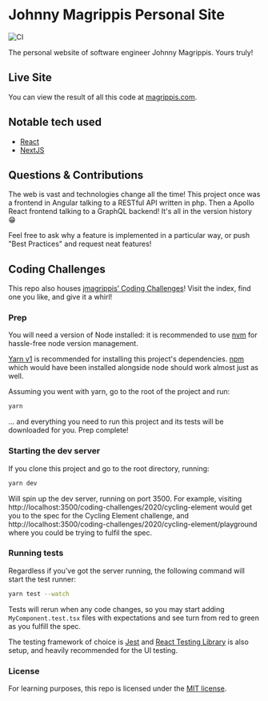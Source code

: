 # Johnny Magrippis Personal Site

![CI](https://github.com/jmagrippis/magrippis/workflows/CI/badge.svg)

The personal website of software engineer Johnny Magrippis. Yours truly!

## Live Site

You can view the result of all this code at
[magrippis.com](https://magrippis.com).

## Notable tech used

- [React]
- [NextJS]

[react]: https://facebook.github.io/react/ "It's kind of a big deal"
[nextjs]: https://nextjs.org/ 'Isomorphic React framework'

## Questions & Contributions

The web is vast and technologies change all the time! This project once was a
frontend in Angular talking to a RESTful API written in php. Then a Apollo React frontend talking to a GraphQL backend! It's all in the version history 😁

Feel free to ask why a feature is implemented in a particular way, or push "Best
Practices" and request neat features!

## Coding Challenges

This repo also houses [jmagrippis’ Coding Challenges]! Visit the index, find one you like, and give it a whirl!

[jmagrippis’ coding challenges]: https://magrippis/com/coding-challenges 'Yep, that is me again'

### Prep

You will need a version of Node installed: it is recommended to use [nvm] for hassle-free node version management.

[Yarn v1] is recommended for installing this project's dependencies. [npm] which would have been installed alongside node should work almost just as well.

Assuming you went with yarn, go to the root of the project and run:

```sh
yarn
```

... and everything you need to run this project and its tests will be downloaded for you. Prep complete!

[nvm]: https://github.com/nvm-sh/nvm 'bash script to manage multiple active node.js versions'
[yarn v1]: https://classic.yarnpkg.com/en/docs/install 'because they dropped the ball with v2'
[npm]: https://www.npmjs.com/ 'it once was THE javascript package manager'

### Starting the dev server

If you clone this project and go to the root directory, running:

```sh
yarn dev
```

Will spin up the dev server, running on port 3500. For example, visiting http://localhost:3500/coding-challenges/2020/cycling-element would get you to the spec for the Cycling Element challenge, and http://localhost:3500/coding-challenges/2020/cycling-element/playground where you could be trying to fulfil the spec.

### Running tests

Regardless if you’ve got the server running, the following command will start the test runner:

```sh
yarn test --watch
```

Tests will rerun when any code changes, so you may start adding `MyComponent.test.tsx` files with expectations and see turn from red to green as you fulfill the spec.

The testing framework of choice is [Jest] and [React Testing Library] is also setup, and heavily recommended for the UI testing.

[jest]: https://jestjs.io/ 'testing framework with a focus on simplicity'
[react testing library]: https://testing-library.com/ 'testing utilities that encourage good testing practices'

### License

For learning purposes, this repo is licensed under the [MIT license].

[mit license]: http://opensource.org/licenses/MIT "Everyone's favourite license"
